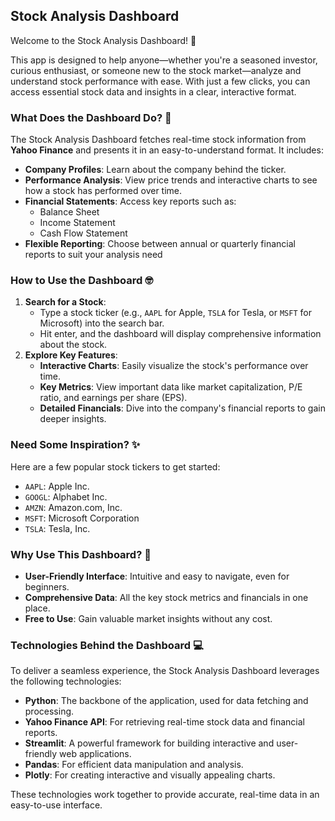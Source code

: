 ## Stock Analysis Dashboard

Welcome to the Stock Analysis Dashboard! 🚀

This app is designed to help anyone—whether you're a seasoned investor, curious enthusiast, or someone new to the stock market—analyze and understand stock performance with ease. With just a few clicks, you can access essential stock data and insights in a clear, interactive format.

### What Does the Dashboard Do? 🤔
The Stock Analysis Dashboard fetches real-time stock information from **Yahoo Finance** and presents it in an easy-to-understand format. It includes:
- **Company Profiles**: Learn about the company behind the ticker.
- **Performance Analysis**: View price trends and interactive charts to see how a stock has performed over time.
- **Financial Statements**: Access key reports such as:
    - Balance Sheet
    - Income Statement
    - Cash Flow Statement
- **Flexible Reporting**: Choose between annual or quarterly financial reports to suit your analysis need

### How to Use the Dashboard 🤓
1. **Search for a Stock**:
    - Type a stock ticker (e.g., `AAPL` for Apple, `TSLA` for Tesla, or `MSFT` for Microsoft) into the search bar.
    - Hit enter, and the dashboard will display comprehensive information about the stock.
2. **Explore Key Features**:
    - **Interactive Charts**: Easily visualize the stock's performance over time.
    - **Key Metrics**: View important data like market capitalization, P/E ratio, and earnings per share (EPS).
    - **Detailed Financials**: Dive into the company's financial reports to gain deeper insights.

### Need Some Inspiration? ✨
Here are a few popular stock tickers to get started:
- `AAPL`: Apple Inc.
- `GOOGL`: Alphabet Inc.
- `AMZN`: Amazon.com, Inc.
- `MSFT`: Microsoft Corporation
- `TSLA`: Tesla, Inc.

### Why Use This Dashboard? 🌟

- **User-Friendly Interface**: Intuitive and easy to navigate, even for beginners.
- **Comprehensive Data**: All the key stock metrics and financials in one place.
- **Free to Use**: Gain valuable market insights without any cost.

### Technologies Behind the Dashboard 💻
To deliver a seamless experience, the Stock Analysis Dashboard leverages the following technologies:

- **Python**: The backbone of the application, used for data fetching and processing.
- **Yahoo Finance API**: For retrieving real-time stock data and financial reports.
- **Streamlit**: A powerful framework for building interactive and user-friendly web applications.
- **Pandas**: For efficient data manipulation and analysis.
- **Plotly**: For creating interactive and visually appealing charts.

These technologies work together to provide accurate, real-time data in an easy-to-use interface.
